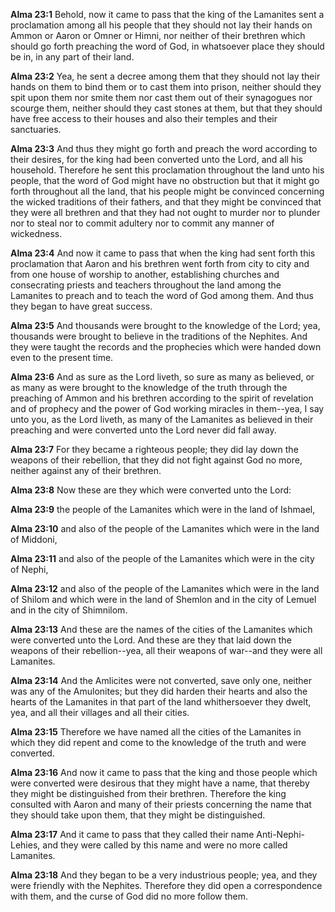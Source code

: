 **Alma 23:1** Behold, now it came to pass that the king of the Lamanites sent a proclamation among all his people that they should not lay their hands on Ammon or Aaron or Omner or Himni, nor neither of their brethren which should go forth preaching the word of God, in whatsoever place they should be in, in any part of their land.

**Alma 23:2** Yea, he sent a decree among them that they should not lay their hands on them to bind them or to cast them into prison, neither should they spit upon them nor smite them nor cast them out of their synagogues nor scourge them, neither should they cast stones at them, but that they should have free access to their houses and also their temples and their sanctuaries.

**Alma 23:3** And thus they might go forth and preach the word according to their desires, for the king had been converted unto the Lord, and all his household. Therefore he sent this proclamation throughout the land unto his people, that the word of God might have no obstruction but that it might go forth throughout all the land, that his people might be convinced concerning the wicked traditions of their fathers, and that they might be convinced that they were all brethren and that they had not ought to murder nor to plunder nor to steal nor to commit adultery nor to commit any manner of wickedness.

**Alma 23:4** And now it came to pass that when the king had sent forth this proclamation that Aaron and his brethren went forth from city to city and from one house of worship to another, establishing churches and consecrating priests and teachers throughout the land among the Lamanites to preach and to teach the word of God among them. And thus they began to have great success.

**Alma 23:5** And thousands were brought to the knowledge of the Lord; yea, thousands were brought to believe in the traditions of the Nephites. And they were taught the records and the prophecies which were handed down even to the present time.

**Alma 23:6** And as sure as the Lord liveth, so sure as many as believed, or as many as were brought to the knowledge of the truth through the preaching of Ammon and his brethren according to the spirit of revelation and of prophecy and the power of God working miracles in them--yea, I say unto you, as the Lord liveth, as many of the Lamanites as believed in their preaching and were converted unto the Lord never did fall away.

**Alma 23:7** For they became a righteous people; they did lay down the weapons of their rebellion, that they did not fight against God no more, neither against any of their brethren.

**Alma 23:8** Now these are they which were converted unto the Lord:

**Alma 23:9** the people of the Lamanites which were in the land of Ishmael,

**Alma 23:10** and also of the people of the Lamanites which were in the land of Middoni,

**Alma 23:11** and also of the people of the Lamanites which were in the city of Nephi,

**Alma 23:12** and also of the people of the Lamanites which were in the land of Shilom and which were in the land of Shemlon and in the city of Lemuel and in the city of Shimnilom.

**Alma 23:13** And these are the names of the cities of the Lamanites which were converted unto the Lord. And these are they that laid down the weapons of their rebellion--yea, all their weapons of war--and they were all Lamanites.

**Alma 23:14** And the Amlicites were not converted, save only one, neither was any of the Amulonites; but they did harden their hearts and also the hearts of the Lamanites in that part of the land whithersoever they dwelt, yea, and all their villages and all their cities.

**Alma 23:15** Therefore we have named all the cities of the Lamanites in which they did repent and come to the knowledge of the truth and were converted.

**Alma 23:16** And now it came to pass that the king and those people which were converted were desirous that they might have a name, that thereby they might be distinguished from their brethren. Therefore the king consulted with Aaron and many of their priests concerning the name that they should take upon them, that they might be distinguished.

**Alma 23:17** And it came to pass that they called their name Anti-Nephi-Lehies, and they were called by this name and were no more called Lamanites.

**Alma 23:18** And they began to be a very industrious people; yea, and they were friendly with the Nephites. Therefore they did open a correspondence with them, and the curse of God did no more follow them.

